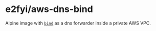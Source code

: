 # e2fyi/aws-dns-bind

Alpine image with [`bind`](https://www.isc.org/downloads/bind/) as a dns forwarder inside a private AWS VPC. 